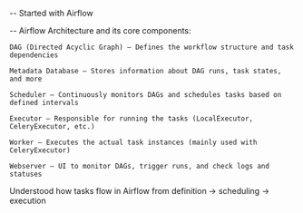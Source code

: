 -- Started with Airflow


-- Airflow Architecture and its core components:

    DAG (Directed Acyclic Graph) – Defines the workflow structure and task dependencies

    Metadata Database – Stores information about DAG runs, task states, and more

    Scheduler – Continuously monitors DAGs and schedules tasks based on defined intervals

    Executor – Responsible for running the tasks (LocalExecutor, CeleryExecutor, etc.)

    Worker – Executes the actual task instances (mainly used with CeleryExecutor)

    Webserver – UI to monitor DAGs, trigger runs, and check logs and statuses


Understood how tasks flow in Airflow from definition → scheduling → execution
